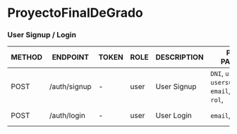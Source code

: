 # ProyectoFinalDeGrado

### User Signup / Login

| METHOD |      ENDPOINT     | TOKEN | ROLE |     DESCRIPTION      |            POST PARAMS          |         RETURNS        | 
|--------|-------------------|-------|------|----------------------|---------------------------------|-------------------------|
| POST   | /auth/signup      | -     | user | User Signup          | `DNI`, `username`, `usersurname`, `email`,`password`, `rol`, | { token: `token` }  |
| POST   | /auth/login       | -     | user | User Login           | `email`,`password`              | { token: `token` }      |

